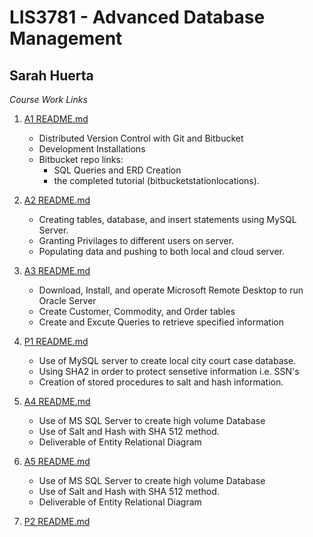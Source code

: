
# LIS3781 - Advanced Database Management

## Sarah Huerta


*Course Work Links*



 1. [A1 README.md](a1/README.md "My A1 README.md file")
    * Distributed Version Control with Git and Bitbucket
    * Development Installations
    * Bitbucket repo links:
         * SQL Queries and ERD Creation
         * the completed tutorial (bitbucketstationlocations).


2. [A2 README.md](a2/README.md "My A2 README.md file")
    * Creating tables, database, and insert statements using MySQL Server.
    * Granting Privilages to different users on server.
    * Populating data and pushing to both local and cloud server.

3. [A3 README.md](a3/README.md "My A3 README.md file")
    * Download, Install, and operate Microsoft Remote Desktop to run Oracle Server
    * Create Customer, Commodity, and Order tables
    * Create and Excute Queries to retrieve specified information

4. [P1 README.md](p1/README.md "My P1 README.md file")
    * Use of MySQL server to create local city court case database.
    * Using SHA2 in order to protect sensetive information i.e. SSN's
    * Creation of stored procedures to salt and hash information.

5. [A4 README.md](a4/README.md "My A4 README.md file")
    * Use of MS SQL Server to create high volume Database
    * Use of Salt and Hash with SHA 512 method.
    * Deliverable of Entity Relational Diagram

5. [A5 README.md](a5/README.md "My A5 README.md file")
    * Use of MS SQL Server to create high volume Database
    * Use of Salt and Hash with SHA 512 method.
    * Deliverable of Entity Relational Diagram

6. [P2 README.md](p2/README.md "My P2 README.md file")
